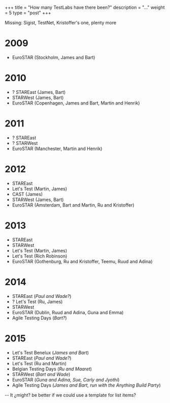 +++
title = "How many TestLabs have there been?"
description = "..."
weight = 5
type = "post"
+++

Missing: Sigist, TestNet, Kristoffer's one, plenty more

# 2009
* EuroSTAR (Stockholm, James and Bart)

# 2010
* ? STAREast (James, Bart)
* STARWest (James, Bart)
* EuroSTAR (Copenhagen, James and Bart, Martin and Henrik)

# 2011
* ? STAREast
* ? STARWest
* EuroSTAR (Manchester, Martin and Henrik)

# 2012
* STAREast
* Let's Test (Martin, James)
* CAST (James)
* STARWest (James, Bart)
* EuroSTAR (Amsterdam, Bart and Martin, Ru and Kristoffer)

# 2013
* STAREast
* STARWest
* Let's Test (Martin, James)
* Let's Test (Rich Robinson)
* EuroSTAR (Gothenburg, Ru and Kristoffer, Teemu, Ruud and Adina)

# 2014
* STAREast (*Paul and Wade?*)
* ? Let's Test (Ru, James)
* STARWest
* EuroSTAR (Dublin, Ruud and Adina, Guna and Emma)
* Agile Testing Days (*Bart?*)

# 2015
* Let's Test Benelux (*James and Bart*)
* STAREast (*Paul and Wade?*)
* Let's Test (Ru and Martin)
* Belgian Testing Days (*Ru and Maaret*)
* STARWest (*Bart and Wade*)
* EuroSTAR (*Guna and Adina, Sue, Carly and Jyothi*)
* Agile Testing Days (*James and Bart, run with the Anything Build Party*)

-- It ¿might? be better if we could use a template for list items?
